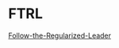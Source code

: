 # FTRL

[Follow-the-Regularized-Leader](http://www.jmlr.org/proceedings/papers/v15/mcmahan11b/mcmahan11b.pdf)